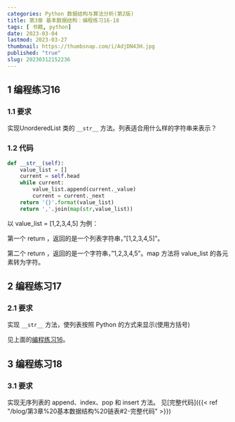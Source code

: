 ```yaml
---
categories: Python 数据结构与算法分析(第2版)
title: 第3章 基本数据结构：编程练习16-18
tags: [ 书籍, python]
date: 2023-03-04 
lastmod: 2023-03-27 
thumbnail: https://thumbsnap.com/i/AdjDN43H.jpg
published: "true"
slug: 20230312152236
---
```



## 1 编程练习16
### 1.1 要求
实现UnorderedList 类的 `__str__` 方法。列表适合用什么样的字符串来表示？
### 1.2 代码

```python
def __str__(self):
    value_list = []
    current = self.head
    while current:
        value_list.append(current._value)
        current = current._next
    return '{}'.format(value_list)
	return ','.join(map(str,value_list))
```

以 value_list = [1,2,3,4,5] 为例：

第一个 return ，返回的是一个列表字符串，”[1,2,3,4,5]”。

第二个 return ，返回的是一个字符串，”1,2,3,4,5”。map 方法将 value_list 的各元素转为字符。

## 2 编程练习17
### 2.1 要求
实现 `__str__` 方法，使列表按照 Python 的方式来显示(使用方括号)

见上面的[编程练习16](#1-编程练习16)。


## 3 编程练习18
### 3.1 要求
实现无序列表的 append、index、pop 和 insert 方法。
见[完整代码]({{< ref "/blog/第3章%20基本数据结构%20链表#2-完整代码" >}})

